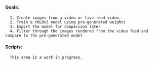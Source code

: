 #### Goals:
      1. Create images from a video or live-feed video.
      2. Train a YOLOv3 model using pre-generated weights
      3. Export the model for comparison later
      4. Filter through the images rendered from the video feed and compare to the pre-generated model

#### Scripts:
      This area is a work in progress.

